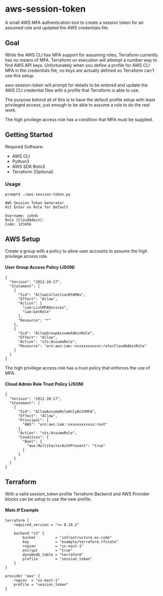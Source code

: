 # aws-session-token

A small AWS MFA authentication tool to create a session token for an assumed role and updated the AWS credentials file.

## Goal

While the AWS CLI has MFA support for assuming roles, Terraform currently has no means of MFA.  Terraform on execution will attempt a number way to find AWS API keys. Unfortunately when you define a profile for AWS CLI MFA in the credentials file, no keys are actually defined so Terraform can't use this setup.

aws-session-token will prompt for details to be entered and update the AWS CLI credential files with a profile that Terraform is able to use.

The purpose behind all of this is to have the default profile setup with least privileged access; just enough to be able to assume a role to do the real work.

The high privilege access role has a condition that MFA must be supplied.

## Getting Started

Required Software:
 - AWS CLI
 - Python3
 - AWS SDK Boto3
 - Terraform (Optional)

### Usage
    prompt$ ./aws-session-token.py

    AWS Session Token Generator
    Hit Enter on Role for Default

    Username: johnb
    Role [CloudAdmin]:
    Code: 123456


AWS Setup
---------

Create a group with a policy to allow user accounts to assume the high privilege access role.

#### User Group Access Policy (JSON)
```
{
  "Version": "2012-10-17",
  "Statement": [
    {
      "Sid": "AllowCollectionOfARNs",
      "Effect": "Allow",
      "Action": [
        "iam:ListMFADevices",
        "iam:GetRole"
      ],
      "Resource": "*"
    },
    {
      "Sid": "AllowGroupAssumeAdminRole",
      "Effect": "Allow",
      "Action": "sts:AssumeRole",
      "Resource": "arn:aws:iam::xxxxxxxxxxxx:role/CloudAdminRole"
    }
  ]
}
```
The high privilege access role has a trust policy that enforces the use of MFA.

#### Cloud Admin Role Trust Policy (JSON)
```
{
  "Version": "2012-10-17",
  "Statement": [
    {
      "Sid": "AllowAssumeRoleOnlyWithMFA",
      "Effect": "Allow",
      "Principal": {
        "AWS": "arn:aws:iam::xxxxxxxxxxxx:root"
      },
      "Action": "sts:AssumeRole",
      "Condition": {
        "Bool": {
          "aws:MultiFactorAuthPresent": "true"
        }
      }
    }
  ]
}
```

Terraform
---------

With a valid session_token profile Terraform Backend and AWS Provider blocks can be setup to use the new profile.

#### Main.tf Example
```
terraform {
    required_version = ">= 0.10.2"

    backend "s3" {
        bucket         = "infrastructure-as-code"
        key            = "example/terraform.tfstate"
        region         = "us-east-1"
        encrypt        = "true"
        dynamodb_table = "terraform"
        profile        = "session_token"
    }
}

provider "aws" {
    region  = "us-east-1"
    profile = "session_token"
}
```